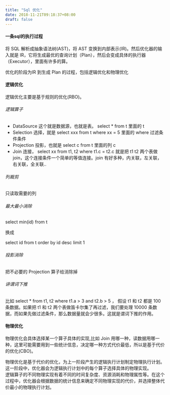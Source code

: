 ```yaml
---
title: "Sql 优化"
date: 2018-11-21T09:18:37+08:00
draft: false
---
```


#### 一条sql的执行过程

将 SQL 解析成抽象语法树(AST)，将 AST 变换到内部表示(IR)。然后优化器的输入就是 IR，它将生成最优的查询计划（Plan），然后会变成具体的执行器（Executor），里面有许多的算。

优化的阶段为IR 到生成 Plan 的过程，包括逻辑优化和物理优化

#### 逻辑优化

逻辑优化主要是基于规则的优化(RBO)。

###### 逻辑算子

- DataSource 这个就是数据源，也就是表。 select * from t 里面的 t
- Selection 选择，就是 select xxx from t where xx = 5 里面的 where 过滤条件条件
- Projection 投影，也就是 select c from t 里面的列 c
- Join 连接， select xx from t1, t2 where t1.c = t2.c 就是把 t1 t2 两个表做 join，这个连接条件一个简单的等值连接。join 有好多种，内关联，左关联，右关联，全关联..

###### 列裁剪

只读取需要的列

###### 最大最小消除

select min(id) from t

换成

select id from t order by id desc limit 1

###### 投影消除

把不必要的 Projection 算子给消除掉

###### 讲谓词下推

比如 select * from t1, t2 where t1.a > 3 and t2.b > 5 ，
假设 t1 和 t2 都是 100 条数据。如果把 t1 和 t2 两个表做笛卡尔集了再过滤，我们要处理 10000 条数据，而如果先做过滤条件，那么数据量就会少很多。这就是谓词下推的作用。


#### 物理优化

物理优化会具体选择某一个算子具体的实现,比如 Join 用哪一种，读数据用哪一种，这里可能需要用到一些统计信息，决定哪一种方式代价最低，所以是基于代价的优化(CBO)。

物理优化是基于代价的优化，为上一阶段产生的逻辑执行计划制定物理执行计划。这一阶段中，优化器会为逻辑执行计划中的每个算子选择具体的物理实现。  
逻辑算子的不同物理实现有着不同的时间复杂度、资源消耗和物理属性等。在这个过程中，优化器会根据数据的统计信息来确定不同物理实现的代价，并选择整体代价最小的物理执行计划。

